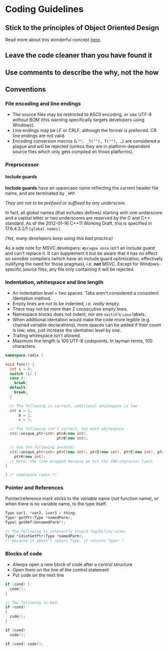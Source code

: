 # Coding Guidelines
## Stick to the principles of Object Oriented Design
Read more about this wonderful concept [here](http://www.c2.com/cgi/wiki?PrinciplesOfObjectOrientedDesign).
## Leave the code cleaner than you have found it
## Use comments to describe the why, not the how
## Conventions
### File encoding and line endings
- The source files may be restricted to ASCII encoding, or use UTF-8 *without* *BOM* 
(this warning specifically targets developers using Windows).
- Line endings may be LF or CRLF, although the former is preferred. CR line endings are not valid.
- Encoding conversion macros (```L"", _T(""), T(""), …```) are considered a plague and will be rejected 
(unless they are in platform-dependent source files which only gets compiled on those platforms).

### Preprocessor
#### Include guards
**Include guards** have an uppercase name reflecting the current header file name, and are terminated by `_HPP`.

*They are not to be prefixed or suffixed by any underscore.*

In fact, all global names (that includes defines) starting with one underscore and a capital letter or two underscores 
are reserved by the C and C++ standard. 
As of the 2012-01-16 C++11 Working Draft, this is specified in 17.6.4.3.2/1 `[global.names]`.

*(Yet, many developers keep using this bad practice)*

As a side note for MSVC developers: ```#pragma once``` isn't an include guard and can't replace it. It can supplement
it but be aware that it has no effect on *sensible* compilers (which have an include guard optimization, effectively
nullifying the need for those pragmas), i.e. **not** MSVC.
Except for Windows-specific source files, any file only containing it will be rejected.

### Indentation, whitespace and line length
- An indentation level = two spaces. Tabs aren't considered a consistent identation method.
- Empty lines are not to be indented, i.e. *really* empty.
- There may not be more than 2 consecutive empty lines.
- Namespace blocks does not indent, nor are `switch`'s `case` labels.
- When additional identation would make the code more legible (e.g. chained variable declarations), 
more spaces can be added if their count is low; else, just increase the identation level by one.
- Trailing whitespace isn't allowed.
- Maximum line length is 100 UTF-8 codepoints. In layman terms, 100 characters.

```cpp
namespace radix {

void func() {
  int i = 0;
  switch (i) {
  case 0:
    break;
  default:
    break;
  }

  // The following is correct, additional whitespace is low
  int a = 1,
      b = 2,
      c = 3;

  // The following isn't correct, too much whitespace
  std::unique_ptr<int> ptrA(new int),
                       ptrB(new int);

  // Use the following instead:
  std::unique_ptr<int> ptrC(new int), ptrD(new int), ptrE(new int), ptrF(new int), ptrG(new int),
    ptrH(new int);
  // Here, the line wrapped because we hit the 100-character limit
}

} /* namespace radix */
```

### Pointer and References
Pointer/reference mark sticks to the *variable* name (*not* function name), 
or when there is no variable name, to the type itself.

```cpp
Type var1, *var2, &var3 = thing;
Type* getPtr(Type *namedParm);
Type& getRef(UnnamedParm*);

// The following is inherently stupid legibility-wise:
Type *idiotGetPtr(Type *namedParm);
// because it doesn't return Type, it returns Type* !
```

### Blocks of code
- *Always* open a new block of code after a control structure
- Open them on the line of the control statement
- Put code on the next line

```cpp
if (cond) {
  code();
}

// The following is bad:
if (cond)
{
  code();
}

if (cond)
  code();

if (cond) code();
```
